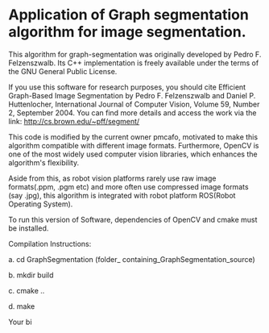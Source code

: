 # Application of Graph segmentation algorithm for image segmentation.

This algorithm for graph-segmentation was originally developed by Pedro F. Felzenszwalb. Its C++ implementation is freely available under the terms of the GNU General Public License.

If you use this software for research purposes, you should cite Efficient Graph-Based Image Segmentation by Pedro F. Felzenszwalb and Daniel P. Huttenlocher, International Journal of Computer Vision, Volume 59, Number 2, September 2004. You can find more details and access the work via the link: http://cs.brown.edu/~pff/segment/

This code is modified by the current owner pmcafo, motivated to make this algorithm compatible with different image formats. Furthermore, OpenCV is one of the most widely used computer vision libraries, which enhances the algorithm's flexibility.

Aside from this, as robot vision platforms rarely use raw image formats(.ppm, .pgm etc) and more often use compressed image formats (say .jpg), this algorithm is integrated with robot platform ROS(Robot Operating System).

To run this version of Software, dependencies of OpenCV and cmake must be installed.

Compilation Instructions:

a. cd GraphSegmentation (folder_ containing_GraphSegmentation_source)

b. mkdir build

c. cmake ..

d. make

Your bi